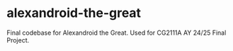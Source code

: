 # alexandroid-the-great
Final codebase for Alexandroid the Great. Used for CG2111A AY 24/25 Final Project.
